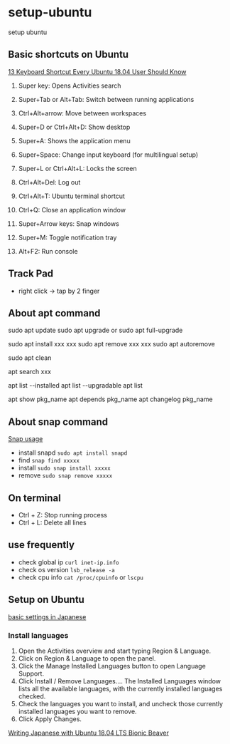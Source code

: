 # setup-ubuntu
setup ubuntu


## Basic shortcuts on Ubuntu
[13 Keyboard Shortcut Every Ubuntu 18.04 User Should Know](https://itsfoss.com/ubuntu-shortcuts/)

1. Super key: Opens Activities search
2. Super+Tab or Alt+Tab: Switch between running applications
3. Ctrl+Alt+arrow: Move between workspaces
4. Super+D or Ctrl+Alt+D: Show desktop
5. Super+A: Shows the application menu

6. Super+Space: Change input keyboard (for multilingual setup)

7. Super+L or Ctrl+Alt+L: Locks the screen
8. Ctrl+Alt+Del: Log out
9. Ctrl+Alt+T: Ubuntu terminal shortcut
10. Ctrl+Q: Close an application window
11. Super+Arrow keys: Snap windows
12. Super+M: Toggle notification tray
13. Alt+F2: Run console


## Track Pad
- right click -> tap by 2 finger


## About apt command
sudo apt update
sudo apt upgrade or sudo apt full-upgrade

sudo apt install xxx xxx
sudo apt remove xxx xxx
sudo apt autoremove

sudo apt clean

apt search xxx

apt list --installed
apt list --upgradable
apt list

apt show pkg_name
apt depends pkg_name
apt changelog pkg_name


## About snap command
[Snap usage](https://tutorials.ubuntu.com/tutorial/basic-snap-usage#0)

- install snapd `sudo apt install snapd`
- find `snap find xxxxx`
- install `sudo snap install xxxxx`
- remove `sudo snap remove xxxxx`


## On terminal
- Ctrl + Z: Stop running process
- Ctrl + L: Delete all lines


## use frequently
- check global ip `curl inet-ip.info`
- check os version `lsb_release -a`
- check cpu info `cat /proc/cpuinfo` or `lscpu`


## Setup on Ubuntu
[basic settings in Japanese](https://linuxfan.info/ubuntu-18-04-basic-settings)


### Install languages
1. Open the Activities overview and start typing Region & Language.
2. Click on Region & Language to open the panel.
3. Click the Manage Installed Languages button to open Language Support.
4. Click Install / Remove Languages.... The Installed Languages window lists all the available languages, with the currently installed languages checked.
5. Check the languages you want to install, and uncheck those currently installed languages you want to remove.
6. Click Apply Changes.

[Writing Japanese with Ubuntu 18.04 LTS Bionic Beaver](https://moritzmolch.com/2404)

